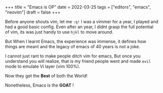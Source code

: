 +++
title = "Emacs is OP"
date = 2022-03-25
tags = ["editors", "emacs", "neovim"]
draft = false
+++

Before anyone shouts vim, let me `:q!`
I was a vimmer for a year, I played and had a good basic config. Even after an year, I didnt grasp the full potential of vim, its was just handy to use `hjkl` to move around.

But When I learnt Emacs, the experience was immense, it defines how things are meant and the legacy of emacs of 40 years is not a joke.

I cannot just rant to make people ditch vim for emacs, But once you understand you will realize, that is my friend people went and made `evil` mode to emulate Vi layer (vim 100%).

Now they get the **Best** of both the World!

Nonetheless, Emacs is the **GOAT** !
